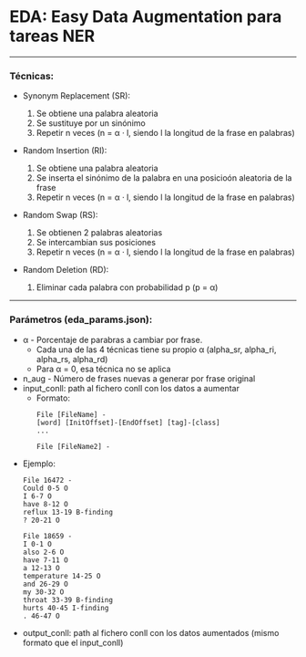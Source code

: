 # EDA: Easy Data Augmentation para tareas NER

***

### Técnicas:

* Synonym Replacement (SR):
  1. Se obtiene una palabra aleatoria
  2. Se sustituye por un sinónimo
  3. Repetir n veces (n = α · l, siendo l la longitud de la frase en palabras)


* Random Insertion (RI):
  1. Se obtiene una palabra aleatoria
  2. Se inserta el sinónimo de la palabra en una posicioón aleatoria de la frase
  3. Repetir n veces (n = α · l, siendo l la longitud de la frase en palabras)

* Random Swap (RS):
  1. Se obtienen 2 palabras aleatorias
  2. Se intercambian sus posiciones
  3. Repetir n veces (n = α · l, siendo l la longitud de la frase en palabras)

* Random Deletion (RD):
  1. Eliminar cada palabra con probabilidad p (p = α)

---

### Parámetros (eda_params.json):

* α - Porcentaje de parabras a cambiar por frase.
  * Cada una de las 4 técnicas tiene su propio α (alpha_sr, alpha_ri, alpha_rs, alpha_rd)
  * Para α = 0, esa técnica no se aplica
* n_aug - Número de frases nuevas a generar por frase original
* input_conll: path al fichero conll con los datos a aumentar
  - Formato:
    ```
    File [FileName] -
    [word] [InitOffset]-[EndOffset] [tag]-[class]
    ...
    
    File [FileName2] -
    ```
 - Ejemplo:
    ```
    File 16472 -    
    Could 0-5 O    
    I 6-7 O    
    have 8-12 O    
    reflux 13-19 B-finding    
    ? 20-21 O    
    
    File 18659 -    
    I 0-1 O    
    also 2-6 O    
    have 7-11 O    
    a 12-13 O    
    temperature 14-25 O    
    and 26-29 O    
    my 30-32 O    
    throat 33-39 B-finding
    hurts 40-45 I-finding
    . 46-47 O
    ```
* output_conll: path al fichero conll con los datos aumentados (mismo formato que el input_conll)

 
